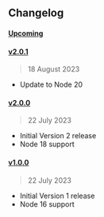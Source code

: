 
## Changelog

#### [Upcoming](https///github.com/kuvaus/changelog-releasenotes-action/compare/v2.0.1...HEAD)

#### [v2.0.1](https://github.com/kuvaus/changelog-releasenotes-action/releases/tag/v2.0.1)

> 18 August 2023

- Update to Node 20

#### [v2.0.0](https://github.com/kuvaus/changelog-releasenotes-action/releases/tag/v2.0.0)

> 22 July 2023

- Initial Version 2 release
- Node 18 support

#### [v1.0.0](https://github.com/kuvaus/changelog-releasenotes-action/releases/tag/v1.0.0)

> 22 July 2023

- Initial Version 1 release
- Node 16 support
